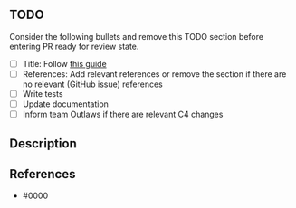 <!--- 🙏 Thank you for your submission, we really appreciate it. Like many open source projects, we ask that you sign our [Contributor License Agreement](https://cla-assistant.io/Energinet-DataHub/geh-aggregations) before we can accept your contribution. --->

<!-- TITLE

Prefix with one of these:
- feat: A new feature including tests
- fix: A bug fix, this can also add test to cover the bug
- docs: Changes in documentation
- style: Style changes, formatting
- refac: Refactoring
- perf: Performance improvements
- test: Add missing tests
- build: Changes to the build process

Read more at https://github.com/Mech0z/GitHubGuidelines

-->

## TODO

Consider the following bullets and remove this TODO section before entering PR ready for review state.

- [ ] Title: Follow [this guide](https://github.com/Mech0z/GitHubGuidelines)
- [ ] References: Add relevant references or remove the section if there are no relevant (GitHub issue) references
- [ ] Write tests
- [ ] Update documentation
- [ ] Inform team Outlaws if there are relevant C4 changes

## Description

<!--- Please leave a helpful description of the pull request here. --->

## References

<!--- Are there any issues, pull requests or similar that should be linked here? --->

* #0000
